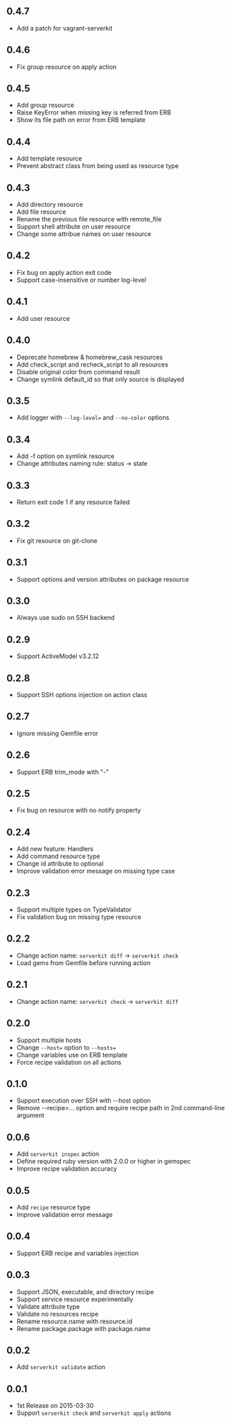 ## 0.4.7
- Add a patch for vagrant-serverkit

## 0.4.6
- Fix group resource on apply action

## 0.4.5
- Add group resource
- Raise KeyError when missing key is referred from ERB
- Show its file path on error from ERB template

## 0.4.4
- Add template resource
- Prevent abstract class from being used as resource type

## 0.4.3
- Add directory resource
- Add file resource
- Rename the previous file resource with remote_file
- Support shell attribute on user resource
- Change some attribue names on user resource

## 0.4.2
- Fix bug on apply action exit code
- Support case-insensitive or number log-level

## 0.4.1
- Add user resource

## 0.4.0
- Deprecate homebrew & homebrew_cask resources
- Add check_script and recheck_script to all resources
- Disable original color from command result
- Change symlink default_id so that only source is displayed

## 0.3.5
- Add logger with `--log-level=` and `--no-color` options

## 0.3.4
- Add -f option on symlink resource
- Change attributes naming rule: status -> state

## 0.3.3
- Return exit code 1 if any resource failed

## 0.3.2
- Fix git resource on git-clone

## 0.3.1
- Support options and version attributes on package resource

## 0.3.0
- Always use sudo on SSH backend

## 0.2.9
- Support ActiveModel v3.2.12

## 0.2.8
- Support SSH options injection on action class

## 0.2.7
- Ignore missing Gemfile error

## 0.2.6
- Support ERB trim_mode with "-"

## 0.2.5
- Fix bug on resource with no notify property

## 0.2.4
- Add new feature: Handlers
- Add command resource type
- Change id attribute to optional
- Improve validation error message on missing type case

## 0.2.3
- Support multiple types on TypeValidator
- Fix validation bug on missing type resource

## 0.2.2
- Change action name: `serverkit diff` -> `serverkit check`
- Load gems from Gemfile before running action

## 0.2.1
- Change action name: `serverkit check` -> `serverkit diff`

## 0.2.0
- Support multiple hosts
- Change `--host=` option to `--hosts=`
- Change variables use on ERB template
- Force recipe validation on all actions

## 0.1.0
- Support execution over SSH with --host option
- Remove --recipe=... option and require recipe path in 2nd command-line argument

## 0.0.6
- Add `serverkit inspec` action
- Define required ruby version with 2.0.0 or higher in gemspec
- Improve recipe validation accuracy

## 0.0.5
- Add `recipe` resource type
- Improve validation error message

## 0.0.4
- Support ERB recipe and variables injection

## 0.0.3
- Support JSON, executable, and directory recipe
- Support service resource experimentally
- Validate attribute type
- Validate no resources recipe
- Rename resource.name with resource.id
- Rename package.package with package.name

## 0.0.2
- Add `serverkit validate` action

## 0.0.1
- 1st Release on 2015-03-30
- Support `serverkit check` and `serverkit apply` actions

